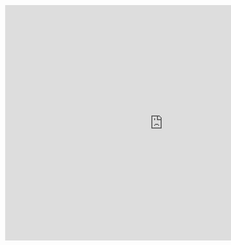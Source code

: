 <iframe width="1020px" height="761px" src="https://www.yumpu.com/es/embed/view/apHNKqJcCGnow6MQ" frameborder="0" allowfullscreen="true"  allowtransparency="true"></iframe>
